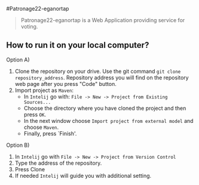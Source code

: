 #Patronage22-eganortap

> Patronage22-eganortap is a Web Application providing service for voting.



## How to run it on your local computer?
Option A)
1. Clone the repository on your drive. Use the git command `git clone repository_address`.
Repository address you will find on the repository web page after you press "Code" button.
2. Import project as `Maven`:
   * In `Intelij` go with: `File -> New -> Project from Existing Sources...`
   * Choose the directory where you have cloned the project and then press `OK`.
   * In the next window choose `Import project from external model` and choose `Maven`.
   * Finally, press `Finish'. 

Option B)
1. In `Intelij` go with `File -> New -> Project from Version Control`
2. Type the address of the repository.
3. Press Clone
4. If needed `Intelij` will guide you with additional setting.
 




